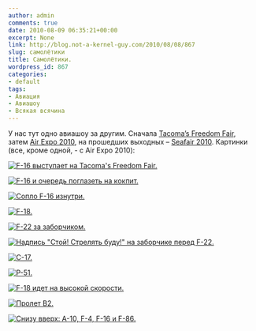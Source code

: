 ```yaml
---
author: admin
comments: true
date: 2010-08-09 06:35:21+00:00
excerpt: None
link: http://blog.not-a-kernel-guy.com/2010/08/08/867
slug: самолётики
title: Самолётики.
wordpress_id: 867
categories:
- default
tags:
- Авиация
- Авиашоу
- Всякая всячина
---
```


У нас тут одно авиашоу за другим. Сначала [Tacoma’s Freedom Fair](http://www.freedomfair.com/airshow.html), затем [Air Expo 2010](http://www.jblmmwr.com/airexpo/), на прошедших выходных – [Seafair 2010](http://www.seafair.com/weekend/airshow/). Картинки (все, кроме одной, - с Air Expo 2010):

[![F-16 выступает на Tacoma's Freedom Fair.](http://blog.not-a-kernel-guy.com/wp-content/uploads/2010/08/F-16-Fighting-Falcon-performs-at-Tacomas-Freedom-Fair-300x196.jpg)](http://blog.not-a-kernel-guy.com/wp-content/uploads/2010/08/F-16-Fighting-Falcon-performs-at-Tacomas-Freedom-Fair.jpg)

[![F-16 и очередь поглазеть на кокпит.](http://blog.not-a-kernel-guy.com/wp-content/uploads/2010/08/IMG_3039-300x156.jpg)](http://blog.not-a-kernel-guy.com/wp-content/uploads/2010/08/IMG_3039.jpg)

[![Сопло F-16 изнутри.](http://blog.not-a-kernel-guy.com/wp-content/uploads/2010/08/IMG_3047-300x199.jpg)](http://blog.not-a-kernel-guy.com/wp-content/uploads/2010/08/IMG_3047.jpg)

[![F-18.](http://blog.not-a-kernel-guy.com/wp-content/uploads/2010/08/IMG_3227-300x158.jpg)](http://blog.not-a-kernel-guy.com/wp-content/uploads/2010/08/IMG_3227.jpg)

[![F-22 за заборчиком.](http://blog.not-a-kernel-guy.com/wp-content/uploads/2010/08/IMG_3252-300x156.jpg)](http://blog.not-a-kernel-guy.com/wp-content/uploads/2010/08/IMG_3252.jpg)

[![Надпись "Стой! Стрелять буду!" на заборчике перед F-22.](http://blog.not-a-kernel-guy.com/wp-content/uploads/2010/08/IMG_3260-300x240.jpg)](http://blog.not-a-kernel-guy.com/wp-content/uploads/2010/08/IMG_3260.jpg)

[![C-17.](http://blog.not-a-kernel-guy.com/wp-content/uploads/2010/08/IMG_3342-300x200.jpg)](http://blog.not-a-kernel-guy.com/wp-content/uploads/2010/08/IMG_3342.jpg)

[![P-51.](http://blog.not-a-kernel-guy.com/wp-content/uploads/2010/08/IMG_3376-300x199.jpg)](http://blog.not-a-kernel-guy.com/wp-content/uploads/2010/08/IMG_3376.jpg)

[![F-18 идет на высокой скорости.](http://blog.not-a-kernel-guy.com/wp-content/uploads/2010/08/IMG_3403-300x200.jpg)](http://blog.not-a-kernel-guy.com/wp-content/uploads/2010/08/IMG_3403.jpg)

[![Пролет B2.](http://blog.not-a-kernel-guy.com/wp-content/uploads/2010/08/IMG_3696-300x200.jpg)](http://blog.not-a-kernel-guy.com/wp-content/uploads/2010/08/IMG_3696.jpg)

[![Снизу вверх: A-10, F-4, F-16 и F-86.](http://blog.not-a-kernel-guy.com/wp-content/uploads/2010/08/IMG_3747-300x199.jpg)](http://blog.not-a-kernel-guy.com/wp-content/uploads/2010/08/IMG_3747.jpg)
